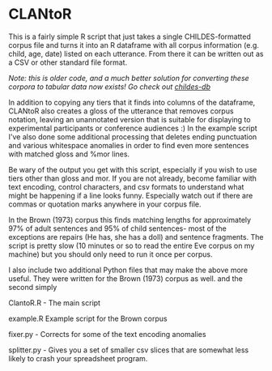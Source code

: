 # CLANtoR

This is a fairly simple R script that just takes a single CHILDES-formatted corpus file and turns it into an R dataframe with all corpus information (e.g. child, age, date) listed on each utterance. From there it can be written out as a CSV or other standard file format.

*Note: this is older code, and a much better solution for converting these corpora to tabular data now exists! Go check out [childes-db](http://childes-db.stanford.edu/)*

In addition to copying any tiers that it finds into columns of the dataframe, CLANtoR also creates a gloss of the utterance that removes corpus notation, leaving an unannotated version that is suitable for displaying to experimental participants or conference audiences :) In the example script I've also done some additional processing that deletes ending punctuation and various whitespace anomalies in order to find even more sentences with matched gloss and %mor lines.


Be wary of the output you get with this script, especially if you wish to use tiers other than gloss and mor. If you are not already, become familiar with text encoding, control characters, and csv formats to understand what might be happening if a line looks funny. Especially watch out if there are commas or quotation marks anywhere in your corpus file.


In the Brown (1973) corpus this finds matching lengths for approximately 97% of adult sentences and 95% of child sentences- most of the exceptions are repairs (He has, she has a doll) and sentence fragments. The script is pretty slow (10 minutes or so to read the entire Eve corpus on my machine) but you should only need to run it once per corpus.

I also include two additional Python files that may make the above more useful. They were written for the Brown (1973) corpus as well.  and the second simply 

ClantoR.R - The main script

example.R Example script for the Brown corpus

fixer.py - Corrects for some of the text encoding anomalies

splitter.py - Gives you a set of smaller csv slices that are somewhat less likely to crash your spreadsheet program.

